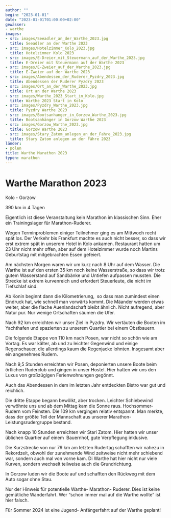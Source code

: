 ```yaml
---
author: ""
begin: "2023-01-01"
date: "2023-01-01T01:00:00+02:00"
gewässer:
- warthe
images:
- src: images/Seeadler_an_der_Warthe_2023.jpg
  title: Seeadler an der Warthe 2023
- src: images/Hotelzimmer_Kolo_2023.jpg
  title: Hotelzimmer Kolo 2023
- src: images/E-Dreier_mit_Steuermann_auf_der_Warthe_2023.jpg
  title: E-Dreier mit Steuermann auf der Warthe 2023
- src: images/E-Zweier_auf_der_Warthe_2023.jpg
  title: E-Zweier auf der Warthe 2023
- src: images/Abendessen_der_Ruderer_Pyzdry_2023.jpg
  title: Abendessen der Ruderer Pyzdry 2023
- src: images/Ort_an_der_Warthe_2023.jpg
  title: Ort an der Warthe 2023
- src: images/Warthe_2023_Start_in_Kolo.jpg
  title: Warthe 2023 Start in Kolo
- src: images/Pyzdry_Warthe_2023.jpg
  title: Pyzdry Warthe 2023
- src: images/Bootsanhanger_in_Gorzow_Warthe_2023.jpg
  title: Bootsanhänger in Gorzow Warthe 2023
- src: images/Gorzow_Warthe_2023.jpg
  title: Gorzow Warthe 2023
- src: images/Stary_Zatom_anlegen_an_der_Fahre_2023.jpg
  title: Stary Zatom anlegen an der Fähre 2023
länder: 
- polen
title: Warthe Marathon 2023
typen: marathon
---
```



# Warthe Marathon 2023


Kolo - Gorzow

390 km in 4 Tagen

Eigentlich ist diese Veranstaltung kein Marathon im klassischen Sinn. Eher ein Trainingslager für Marathon-Ruderer.

Wegen Terminproblemen einiger Teilnehmer ging es am Mittwoch recht spät los. Der Verkehr bis Frankfurt machte es auch nicht besser, so dass wir erst extrem spät in unserem Hotel in Kolo ankamen. Restaurant hatten um 23 Uhr nicht mehr offen, aber auf dem Hotelzimmer wurde noch Martins Geburtstag mit mitgebrachten Essen gefeiert.

Am nächsten Morgen waren wir um kurz nach 8 Uhr auf dem Wasser. Die Warthe ist auf den ersten 35 km noch keine Wasserstraße, so dass wir trotz gutem Wasserstand auf Sandbänke und Untiefen aufpassen mussten. Die Strecke ist extrem kurvenreich und erfordert Steuerleute, die nicht im Tiefschlaf sind.

Ab Konin beginnt dann die Kilometrierung,  so dass man zumindest einen Eindruck hat, wie schnell man vorwärts kommt. Die Mäander werden etwas weiter, aber die flache Auenlandschaft bleibt ähnlich. Nicht aufregend, aber Natur pur. Nur wenige Ortschaften säumen die Ufer.

Nach 92 km erreichten wir unser Ziel in Pyzdry. Wir vertäuten die Booten im Yachthafen und spazierten zu unserem Quartier bei einem Obstbauern.

Die folgende Etappe von 110 km nach Posen, war nicht so schön wie am Vortag. Es war kälter, ab und zu leichter Gegenwind und einige Regenschauer, die allerdings kaum die Regenjacke lohnten. Insgesamt aber ein angenehmes Rudern.

Nach 9,5 Stunden erreichten wir Posen, deponierten unsere Boote beim örtlichen Ruderclub und gingen in unser Hostel. Hier hatten wir uns den Luxus von großzügigen Ferienwohnungen gegönnt.

Auch das Abendessen in dem im letzten Jahr entdeckten Bistro war gut und reichlich.

Die dritte Etappe begann bewölkt, aber trocken. Leichter Schiebewind verwöhnte uns und ab dem Mittag kam die Sonne raus. Hochsommer-Rudern vom Feinsten. Die 109 km vergingen relativ entspannt. Man merkte, dass der größte Teil der Mannschaft aus unserer Marathon- Leistungsrudergruppe bestand.

Nach knapp 10 Stunden erreichten wir Stari Zatom. Hier hatten wir unser üblichen Quartier auf einem  Bauernhof, gute Verpflegung inklusive.

Die Kurzstrecke von nur 79 km am letzten Rudertag schafften wir nahezu in Rekordzeit, obwohl der zunehmende Wind zeitweise nicht mehr schiebend war, sondern auch mal von vorne kam. Di Warthe hat hier nicht nur viele Kurven, sondern wechselt teilweise auch die Grundrichtung.

In Gorzow luden wir die Boote auf und schafften den Rückweg mit dem Auto sogar ohne Stau.

Nur der Hinweis für potentielle Warthe- Marathon- Ruderer. Dies ist keine gemütliche Wanderfahrt. Wer “schon immer mal auf die Warthe wollte” ist hier falsch.

Für Sommer 2024 ist eine Jugend- Anfängerfahrt auf der Warthe geplant!
